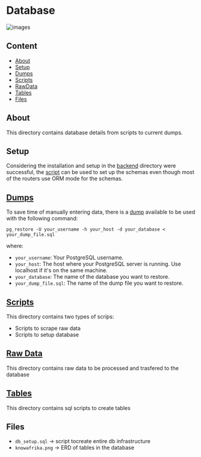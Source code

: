 # Database

![images](https://github.com/samuelselasi/KnowAfrika-API/assets/85158665/52ec6f68-a54b-4e19-ac53-f898809f9335)

## Content
* [About](#about)
* [Setup](#setup)
* [Dumps](#dumps)
* [Scripts](#scripts)
* [RawData](#rawdata)
* [Tables](#tables)
* [Files](#files)

## About
This directory contains database details from
scripts to current dumps.

## Setup
Considering the installation and setup in
the [backend](../backend) directory were successful,
the [script](./db_setup.sql) can be used to set up
the schemas even though most of the routers
use ORM mode for the schemas.

## [Dumps](./dumps)
To save time of manually entering data, there is a [dump](./dumps/db_dump_3.sql)
available to be used with the following command:
```
pg_restore -U your_username -h your_host -d your_database < your_dump_file.sql
```
where:
* `your_username`: Your PostgreSQL username.
* `your_host`: The host where your PostgreSQL server is running.
Use localhost if it's on the same machine.
* `your_database`: The name of the database you want to restore.
* `your_dump_file.sql`: The name of the dump file you want to restore.


## [Scripts](./scripts)
This directory contains two types of scrips:
- Scripts to scrape raw data
- Scripts to setup database

## [Raw Data](./raw_data)
This directory contains raw data to be processed and trasfered to the database


## [Tables](./tables)
This directory contains sql scripts to create tables


## Files

- `db_setup.sql` -> script tocreate entire db infrastructure
- `knowafrika.png` -> ERD of tables in the database
